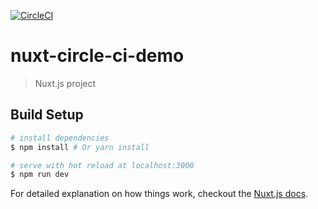 [![CircleCI](https://circleci.com/gh/yagisuke/nuxt-circle-ci-demo/tree/master.svg?style=svg)](https://circleci.com/gh/yagisuke/nuxt-circle-ci-demo/tree/master)

# nuxt-circle-ci-demo

> Nuxt.js project

## Build Setup

``` bash
# install dependencies
$ npm install # Or yarn install

# serve with hot reload at localhost:3000
$ npm run dev
```

For detailed explanation on how things work, checkout the [Nuxt.js docs](https://github.com/nuxt/nuxt.js).

